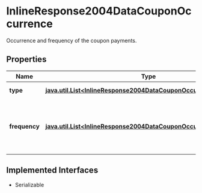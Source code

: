 

# InlineResponse2004DataCouponOccurrence

Occurrence and frequency of the coupon payments.

## Properties

Name | Type | Description | Notes
------------ | ------------- | ------------- | -------------
**type** | [**java.util.List&lt;InlineResponse2004DataCouponOccurrenceType&gt;**](InlineResponse2004DataCouponOccurrenceType.md) | Occurrence types of the coupon payments. |  [optional]
**frequency** | [**java.util.List&lt;InlineResponse2004DataCouponOccurrenceFrequency&gt;**](InlineResponse2004DataCouponOccurrenceFrequency.md) | Frequency of the coupon payments; applicable only to debt instruments with an occurrence type &#x60;repeated&#x60;. See endpoint &#x60;/basic/frequency/type/list&#x60; for possible values. |  [optional]


## Implemented Interfaces

* Serializable


